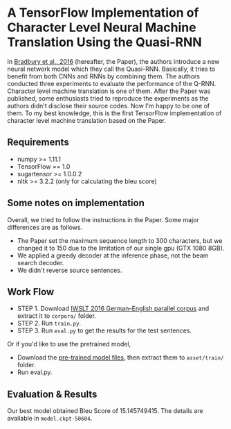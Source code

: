 # A TensorFlow Implementation of Character Level Neural Machine Translation Using the Quasi-RNN

In [Bradbury et al., 2016](https://arxiv.org/abs/1611.01576) (hereafter, the Paper), the authors introduce a new neural network model which they call the Quasi-RNN. Basically, it tries to benefit from both CNNs and RNNs by combining them. The authors conducted three experiments to evaluate the performance of the Q-RNN. Character level machine translation is one of them. After the Paper was published, some enthusiasts tried to reproduce the experiments as the authors didn't disclose their source codes. Now I'm happy to be one of them. To my best knowledge, this is the first TensorFlow implementation of character level machine translation based on the Paper.

## Requirements
  * numpy >= 1.11.1
  * TensorFlow == 1.0
  * sugartensor >= 1.0.0.2
  * nltk >= 3.2.2 (only for calculating the bleu score)

## Some notes on implementation

Overall, we tried to follow the instructions in the Paper. Some major differences are as follows.

* The Paper set the maximum sequence length to 300 characters, but we changed it to 150 due to the limitation of our single gpu (GTX 1080 8GB).
* We applied a greedy decoder at the inference phase, not the beam search decoder.
* We didn't reverse source sentences.

## Work Flow

* STEP 1. Download [IWSLT 2016 German–English parallel corpus](https://wit3.fbk.eu/download.php?release=2016-01&type=texts&slang=de&tlang=en) and extract it to `corpora/` folder.
* STEP 2. Run `train.py`.
* STEP 3. Run `eval.py` to get the results for the test sentences.

Or if you'd like to use the pretrained model,

* Download the [pre-trained model files](https://www.dropbox.com/s/lhjlz0492xna977/qrnn.tar.gz?dl=0), then extract them to `asset/train/` folder.
* Run eval.py.

## Evaluation & Results

Our best model obtained Bleu Score of 15.145749415. The details are available in `model.ckpt-50604`. 


	







